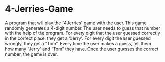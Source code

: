 # 4-Jerries-Game

A program that will play the “4Jerries” game with the user. 
This game randomly generates a 4-digit number. 
The user needs to guess that number with the help of the program. 
For every digit that the user guessed correctly in the correct place, they get a “Jerry”. 
For every digit the user guessed wrongly, they get a “Tom”.
Every time the user makes a guess, tell them how many “Jerry” and “Tom” they have. 
Once the user guesses the correct number, the game is over.
